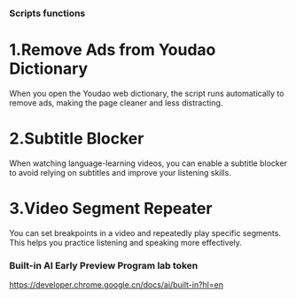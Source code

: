 ### Scripts functions
# 1.Remove Ads from Youdao Dictionary
When you open the Youdao web dictionary, the script runs automatically to remove ads, making the page cleaner and less distracting.
# 2.Subtitle Blocker
When watching language-learning videos, you can enable a subtitle blocker to avoid relying on subtitles and improve your listening skills.
# 3.Video Segment Repeater
You can set breakpoints in a video and repeatedly play specific segments. This helps you practice listening and speaking more effectively.

### Built-in AI Early Preview Program lab token
https://developer.chrome.google.cn/docs/ai/built-in?hl=en